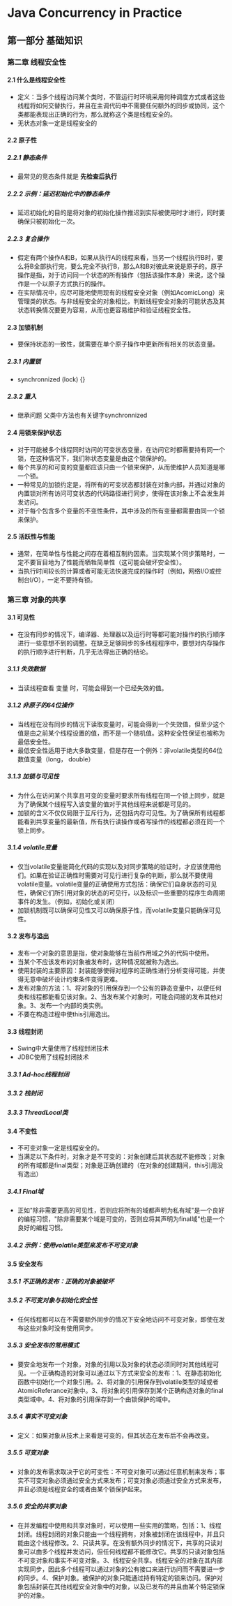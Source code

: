 # Java Concurrency in Practice

## 第一部分 基础知识
### 第二章 线程安全性
#### 2.1 什么是线程安全性
* 定义：当多个线程访问某个类时，不管运行时环境采用何种调度方式或者这些线程将如何交替执行，并且在主调代码中不需要任何额外的同步或协同，这个类都能表现出正确的行为，那么就称这个类是线程安全的。
* 无状态对象一定是线程安全的
#### 2.2 原子性

#####  2.2.1 静态条件

* 最常见的竞态条件就是 **先检查后执行**

##### 2.2.2 示例：延迟初始化中的静态条件

* 延迟初始化的目的是将对象的初始化操作推迟到实际被使用时才进行，同时要确保只被初始化一次。

##### 2.2.3 复合操作

* 假定有两个操作A和B，如果从执行A的线程来看，当另一个线程执行B时，要么将B全部执行完，要么完全不执行B，那么A和B对彼此来说是原子的。原子操作是指，对于访问同一个状态的所有操作（包括该操作本身）来说，这个操作是一个以原子方式执行的操作。
* 在实际情况中，应尽可能地使用现有的线程安全对象（例如AcomicLong）来管理类的状态。与非线程安全的对象相比，判断线程安全对象的可能状态及其状态转换情况要更为容易，从而也更容易维护和验证线程安全性。

#### 2.3 加锁机制

* 要保持状态的一致性，就需要在单个原子操作中更新所有相关的状态变量。

##### 2.3.1 内置锁

* synchronnized (lock) {}

##### 2.3.2 重入

* 继承问题 父类中方法也有关键字synchronnized

#### 2.4 用锁来保护状态

* 对于可能被多个线程同时访问的可变状态变量，在访问它时都需要持有同一个锁，在这种情况下，我们称状态变量是由这个锁保护的。
* 每个共享的和可变的变量都应该只由一个锁来保护，从而使维护人员知道是哪一个锁。
* 一种常见的加锁约定是，将所有的可变状态都封装在对象内部，并通过对象的内置锁对所有访问可变状态的代码路径进行同步，使得在该对象上不会发生并发访问。
* 对于每个包含多个变量的不变性条件，其中涉及的所有变量都需要由同一个锁来保护。

#### 2.5 活跃性与性能

* 通常，在简单性与性能之间存在着相互制约因素。当实现某个同步策略时，一定不要盲目地为了性能而牺牲简单性（这可能会破坏安全性）。
* 当执行时间较长的计算或者可能无法快速完成的操作时（例如，网络I/O或控制台I/O），一定不要持有锁。

### 第三章 对象的共享

#### 3.1 可见性

* 在没有同步的情况下，编译器、处理器以及运行时等都可能对操作的执行顺序进行一些意想不到的调整。在缺乏足够同步的多线程程序中，要想对内存操作的执行顺序进行判断，几乎无法得出正确的结论。

##### 3.1.1 失效数据

* 当读线程查看 变量 时，可能会得到一个已经失效的值。

##### 3.1.2 非原子的64位操作

* 当线程在没有同步的情况下读取变量时，可能会得到一个失效值，但至少这个值是由之前某个线程设置的值，而不是一个随机值。这种安全性保证也被称为最低安全性。
* 最低安全性适用于绝大多数变量，但是存在一个例外：非volatile类型的64位数值变量（long， double）

##### 3.1.3 加锁与可见性

* 为什么在访问某个共享且可变的变量时要求所有线程在同一个锁上同步，就是为了确保某个线程写入该变量的值对于其他线程来说都是可见的。
* 加锁的含义不仅仅局限于互斥行为，还包括内存可见性。为了确保所有线程都能看到共享变量的最新值，所有执行读操作或者写操作的线程都必须在同一个锁上同步。

##### 3.1.4 volatile变量

* 仅当volatile变量能简化代码的实现以及对同步策略的验证时，才应该使用他们。如果在验证正确性时需要对可见行进行复杂的判断，那么就不要使用volatile变量。volatile变量的正确使用方式包括：确保它们自身状态的可见性，确保它们所引用对象的状态的可见行，以及标识一些重要的程序生命周期事件的发生。（例如，初始化或关闭）
* 加锁机制既可以确保可见性又可以确保原子性，而volatile变量只能确保可见性。

#### 3.2 发布与溢出

* 发布一个对象的意思是指，使对象能够在当前作用域之外的代码中使用。
* 当某个不应该发布的对象被发布时，这种情况就被称为逸出。
* 使用封装的主要原因：封装能够使得对程序的正确性进行分析变得可能，并使得无意中破坏设计约束条件变得更难。
* 发布对象的方法：1、将对象的引用保存到一个公有的静态变量中，以便任何类和线程都能看见该对象。2、当发布某个对象时，可能会间接的发布其他对象。3、发布一个内部的类实例。
* 不要在构造过程中使this引用逸出。

#### 3.3 线程封闭

* Swing中大量使用了线程封闭技术
* JDBC使用了线程封闭技术

##### 3.3.1 Ad-hoc线程封闭

##### 3.3.2 栈封闭

##### 3.3.3 ThreadLocal类

#### 3.4 不变性

* 不可变对象一定是线程安全的。
* 当满足以下条件时，对象才是不可变的：对象创建后其状态就不能修改；对象的所有域都是final类型；对象是正确创建的（在对象的创建期间，this引用没有逸出）

##### 3.4.1 Final域

* 正如"除非需要更高的可见性，否则应将所有的域都声明为私有域"是一个良好的编程习惯，"除非需要某个域是可变的，否则应将其声明为final域"也是一个良好的编程习惯。

##### 3.4.2 示例：使用volatile类型来发布不可变对象

#### 3.5 安全发布

##### 3.5.1 不正确的发布：正确的对象被破坏

##### 3.5.2 不可变对象与初始化安全性

* 任何线程都可以在不需要额外同步的情况下安全地访问不可变对象，即使在发布这些对象时没有使用同步。

##### 3.5.3 安全发布的常用模式

* 要安全地发布一个对象，对象的引用以及对象的状态必须同时对其他线程可见。一个正确构造的对象可以通过以下方式来安全的发布：1、在静态初始化函数中初始化一个对象引用。2、将对象的引用保存到volatile类型的域或者AtomicReferance对象中。3、将对象的引用保存到某个正确构造对象的final类型域中。4、将对象的引用保存到一个由锁保护的域中。

##### 3.5.4 事实不可变对象

* 定义：如果对象从技术上来看是可变的，但其状态在发布后不会再改变。

##### 3.5.5 可变对象

* 对象的发布需求取决于它的可变性：不可变对象可以通过任意机制来发布；事实不可变对象必须通过安全方式来发布；可变对象必须通过安全方式来发布，并且必须是线程安全的或者由某个锁保护起来。

##### 3.5.6 安全的共享对象

* 在并发编程中使用和共享对象时，可以使用一些实用的策略，包括：1、线程封闭。线程封闭的对象只能由一个线程拥有，对象被封闭在该线程中，并且只能由这个线程修改。2、只读共享。在没有额外同步的情况下，共享的只读对象可以由多个线程并发访问，但任何线程都不能修改它。共享的只读对象包括不可变对象和事实不可变对象。3、线程安全共享。线程安全的对象在其内部实现同步，因此多个线程可以通过对象的公有接口来进行访问而不需要进一步的同步。4、保护对象。被保护的对象只能通过持有特定的锁来访问。保护对象包括封装在其他线程安全对象中的对象，以及已发布的并且由某个特定锁保护的对象。


